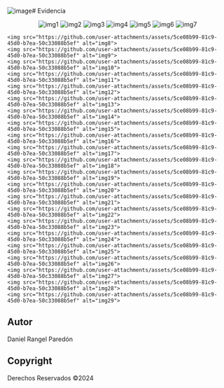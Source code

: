 ![image](https://github.com/user-attachments/assets/35c1c793-2184-4096-8e7d-9ab10ef3f1d2)# Evidencia
<p align="center">
    <img src="https://github.com/user-attachments/assets/b1699766-f157-4931-9077-fc35e9e542d5" alt="img1">
    <img src="https://github.com/user-attachments/assets/5ce08b99-81c9-45d0-b7ea-50c33088b5ef" alt="img2">
    <img src="https://github.com/user-attachments/assets/4e964bed-7b43-4cfc-9bf5-65750a1ead3d" alt="img3">
    <img src="https://github.com/user-attachments/assets/d0cb790f-5f56-4481-af9d-cc728290660a" alt="img4">
    <img src="https://github.com/user-attachments/assets/87baa3a0-d9a1-4b5f-9161-8cfae1a7c582" alt="img5">
    <img src="https://github.com/user-attachments/assets/dfc5e963-248f-424c-b4e9-e2eb5a19abe9" alt="img6">
    <img src="https://github.com/user-attachments/assets/39d37a84-ac2c-4cb8-ac26-a765c6f65a4b" alt="img7">
    
    
    <img src="https://github.com/user-attachments/assets/5ce08b99-81c9-45d0-b7ea-50c33088b5ef" alt="img8">
    <img src="https://github.com/user-attachments/assets/5ce08b99-81c9-45d0-b7ea-50c33088b5ef" alt="img9">
    <img src="https://github.com/user-attachments/assets/5ce08b99-81c9-45d0-b7ea-50c33088b5ef" alt="img10">
    <img src="https://github.com/user-attachments/assets/5ce08b99-81c9-45d0-b7ea-50c33088b5ef" alt="img11">
    <img src="https://github.com/user-attachments/assets/5ce08b99-81c9-45d0-b7ea-50c33088b5ef" alt="img12">
    <img src="https://github.com/user-attachments/assets/5ce08b99-81c9-45d0-b7ea-50c33088b5ef" alt="img13">
    <img src="https://github.com/user-attachments/assets/5ce08b99-81c9-45d0-b7ea-50c33088b5ef" alt="img14">
    <img src="https://github.com/user-attachments/assets/5ce08b99-81c9-45d0-b7ea-50c33088b5ef" alt="img15">
    <img src="https://github.com/user-attachments/assets/5ce08b99-81c9-45d0-b7ea-50c33088b5ef" alt="img16">
    <img src="https://github.com/user-attachments/assets/5ce08b99-81c9-45d0-b7ea-50c33088b5ef" alt="img17">
    <img src="https://github.com/user-attachments/assets/5ce08b99-81c9-45d0-b7ea-50c33088b5ef" alt="img18">
    <img src="https://github.com/user-attachments/assets/5ce08b99-81c9-45d0-b7ea-50c33088b5ef" alt="img19">
    <img src="https://github.com/user-attachments/assets/5ce08b99-81c9-45d0-b7ea-50c33088b5ef" alt="img20">
    <img src="https://github.com/user-attachments/assets/5ce08b99-81c9-45d0-b7ea-50c33088b5ef" alt="img21">
    <img src="https://github.com/user-attachments/assets/5ce08b99-81c9-45d0-b7ea-50c33088b5ef" alt="img22">
    <img src="https://github.com/user-attachments/assets/5ce08b99-81c9-45d0-b7ea-50c33088b5ef" alt="img23">
    <img src="https://github.com/user-attachments/assets/5ce08b99-81c9-45d0-b7ea-50c33088b5ef" alt="img24">
    <img src="https://github.com/user-attachments/assets/5ce08b99-81c9-45d0-b7ea-50c33088b5ef" alt="img25">
    <img src="https://github.com/user-attachments/assets/5ce08b99-81c9-45d0-b7ea-50c33088b5ef" alt="img26">
    <img src="https://github.com/user-attachments/assets/5ce08b99-81c9-45d0-b7ea-50c33088b5ef" alt="img27">
    <img src="https://github.com/user-attachments/assets/5ce08b99-81c9-45d0-b7ea-50c33088b5ef" alt="img28">
    <img src="https://github.com/user-attachments/assets/5ce08b99-81c9-45d0-b7ea-50c33088b5ef" alt="img29">
</p>

## Autor
Daniel Rangel Paredón

## Copyright
Derechos Reservados ©2024
